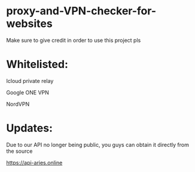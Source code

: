# proxy-and-VPN-checker-for-websites

Make sure to give credit in order to use this project pls 

# Whitelisted:  

Icloud private relay

Google ONE VPN 

NordVPN

# Updates:  
Due to our API no longer being public, you guys can obtain it directly from the source

https://api-aries.online
